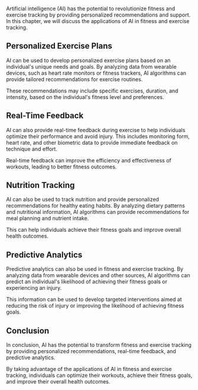 
Artificial intelligence (AI) has the potential to revolutionize fitness and exercise tracking by providing personalized recommendations and support. In this chapter, we will discuss the applications of AI in fitness and exercise tracking.

Personalized Exercise Plans
---------------------------

AI can be used to develop personalized exercise plans based on an individual's unique needs and goals. By analyzing data from wearable devices, such as heart rate monitors or fitness trackers, AI algorithms can provide tailored recommendations for exercise routines.

These recommendations may include specific exercises, duration, and intensity, based on the individual's fitness level and preferences.

Real-Time Feedback
------------------

AI can also provide real-time feedback during exercise to help individuals optimize their performance and avoid injury. This includes monitoring form, heart rate, and other biometric data to provide immediate feedback on technique and effort.

Real-time feedback can improve the efficiency and effectiveness of workouts, leading to better fitness outcomes.

Nutrition Tracking
------------------

AI can also be used to track nutrition and provide personalized recommendations for healthy eating habits. By analyzing dietary patterns and nutritional information, AI algorithms can provide recommendations for meal planning and nutrient intake.

This can help individuals achieve their fitness goals and improve overall health outcomes.

Predictive Analytics
--------------------

Predictive analytics can also be used in fitness and exercise tracking. By analyzing data from wearable devices and other sources, AI algorithms can predict an individual's likelihood of achieving their fitness goals or experiencing an injury.

This information can be used to develop targeted interventions aimed at reducing the risk of injury or improving the likelihood of achieving fitness goals.

Conclusion
----------

In conclusion, AI has the potential to transform fitness and exercise tracking by providing personalized recommendations, real-time feedback, and predictive analytics.

By taking advantage of the applications of AI in fitness and exercise tracking, individuals can optimize their workouts, achieve their fitness goals, and improve their overall health outcomes.
